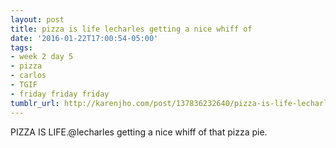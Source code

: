 ```yaml
---
layout: post
title: pizza is life lecharles getting a nice whiff of
date: '2016-01-22T17:00:54-05:00'
tags:
- week 2 day 5
- pizza
- carlos
- TGIF
- friday friday friday
tumblr_url: http://karenjho.com/post/137836232640/pizza-is-life-lecharles-getting-a-nice-whiff-of
---
```

PIZZA IS LIFE.@lecharles getting a nice whiff of that pizza pie.
